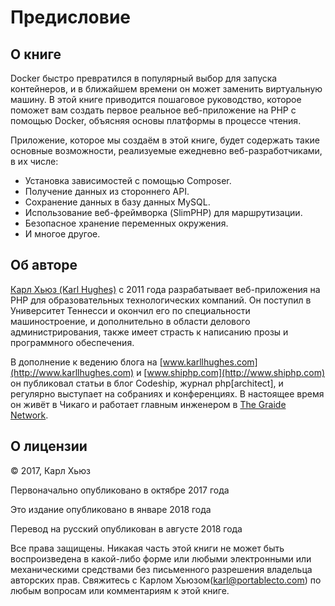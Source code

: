 # Предисловие

## О книге

Docker быстро превратился в популярный выбор для запуска контейнеров, и в ближайшем времени он может заменить виртуальную машину. В этой книге приводится пошаговое руководство, которое поможет вам создать первое реальное веб-приложение на PHP с помощью Docker, объясняя основы платформы в процессе чтения.

Приложение, которое мы создаём в этой книге, будет содержать такие основные возможности, реализуемые ежедневно веб-разработчиками, в их числе:

- Установка зависимостей с помощью Composer.
- Получение данных из стороннего API.
- Сохранение данных в базу данных MySQL.
- Использование веб-фреймворка (SlimPHP) для маршрутизации.
- Безопасное хранение переменных окружения.
- И многое другое.

## Об авторе

[Карл Хьюз (Karl Hughes)](https://www.karllhughes.com/) с 2011 года разрабатывает веб-приложения на PHP для образовательных технологических компаний. Он поступил в Университет Теннесси и окончил его по специальности машиностроение, и дополнительно в области делового администрирования, также имеет страсть к написанию прозы и программного обеспечения.

В дополнение к ведению блога на [www.karllhughes.com](http://www.karllhughes.com) и [www.shiphp.com](http://www.shiphp.com) он публиковал статьи в блог Codeship, журнал php[architect], и регулярно выступает на собраниях и конференциях. В настоящее время он живёт в Чикаго и работает главным инженером в [The Graide Network](https://www.thegraidenetwork.com/).

## О лицензии

© 2017, Карл Хьюз

Первоначально опубликовано в октябре 2017 года

Это издание опубликовано в январе 2018 года

Перевод на русский опубликован в августе 2018 года

Все права защищены. Никакая часть этой книги не может быть воспроизведена в какой-либо форме или любыми электронными или механическими средствами без письменного разрешения владельца авторских прав. Свяжитесь с Карлом Хьюзом([karl@portablecto.com](mailto:karl@portablecto.com)) по любым вопросам или комментариям к этой книге.